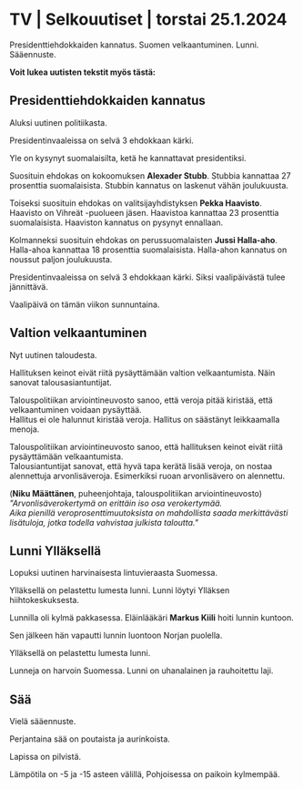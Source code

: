 # TV \| Selkouutiset \| torstai 25.1.2024

Presidenttiehdokkaiden kannatus. Suomen velkaantuminen. Lunni. Sääennuste.

**Voit lukea uutisten tekstit myös tästä:**

## Presidenttiehdokkaiden kannatus

Aluksi uutinen politiikasta.

Presidentinvaaleissa on selvä 3 ehdokkaan kärki.

Yle on kysynyt suomalaisilta, ketä he kannattavat presidentiksi.

Suosituin ehdokas on kokoomuksen **Alexader Stubb**. Stubbia kannattaa 27 prosenttia suomalaisista. Stubbin kannatus on laskenut vähän joulukuusta.

Toiseksi suosituin ehdokas on valitsijayhdistyksen **Pekka Haavisto**. Haavisto on Vihreät -puolueen jäsen. Haavistoa kannattaa 23 prosenttia suomalaisista. Haaviston kannatus on pysynyt ennallaan.

Kolmanneksi suosituin ehdokas on perussuomalaisten **Jussi Halla-aho**. Halla-ahoa kannattaa 18 prosenttia suomalaisista. Halla-ahon kannatus on noussut paljon joulukuusta.

Presidentinvaaleissa on selvä 3 ehdokkaan kärki. Siksi vaalipäivästä tulee jännittävä.

Vaalipäivä on tämän viikon sunnuntaina.

## Valtion velkaantuminen

Nyt uutinen taloudesta.

Hallituksen keinot eivät riitä pysäyttämään valtion velkaantumista. Näin sanovat talousasiantuntijat.

Talouspolitiikan arviointineuvosto sanoo, että veroja pitää kiristää, että velkaantuminen voidaan pysäyttää.\
Hallitus ei ole halunnut kiristää veroja. Hallitus on säästänyt leikkaamalla menoja.

Talouspolitiikan arviointineuvosto sanoo, että hallituksen keinot eivät riitä pysäyttämään velkaantumista.\
Talousiantuntijat sanovat, että hyvä tapa kerätä lisää veroja, on nostaa alennettuja arvonlisäveroja. Esimerkiksi ruoan arvonlisävero on alennettu.

(**Niku Määttänen**, puheenjohtaja, talouspolitiikan arviointineuvosto) *"Arvonlisäverokertymä on erittäin iso osa verokertymää.\
Aika pienillä veroprosenttimuutoksista on mahdollista saada merkittävästi lisätuloja, jotka todella vahvistaa julkista taloutta."*

## Lunni Ylläksellä

Lopuksi uutinen harvinaisesta lintuvieraasta Suomessa.

Ylläksellä on pelastettu lumesta lunni. Lunni löytyi Ylläksen hiihtokeskuksesta.

Lunnilla oli kylmä pakkasessa. Eläinlääkäri **Markus Kiili** hoiti lunnin kuntoon.

Sen jälkeen hän vapautti lunnin luontoon Norjan puolella.

Ylläksellä on pelastettu lumesta lunni.

Lunneja on harvoin Suomessa. Lunni on uhanalainen ja rauhoitettu laji.

## Sää

Vielä sääennuste.

Perjantaina sää on poutaista ja aurinkoista.

Lapissa on pilvistä.

Lämpötila on -5 ja -15 asteen välillä, Pohjoisessa on paikoin kylmempää.

